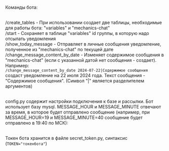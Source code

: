 Команды бота:<br /><br />

/create_tables - При использовании создает две таблицы, необходимые для работы бота: "variables" и "mechanics-chat"<br />
/start - Сохраняет в таблице "variables" id группы, в которую надо отсылать уведомления<br />
/show_today_message - Отправляет в личные сообщения уведомление, полученное из "mechanics-chat" по текущей дате <br />
/change_message_content_by_date - Изменяет содержимое сообщения в "mechanics-chat" (если с указанной датой нет сообщения - создает). Например:<br />
`/change_message_content_by_date 2024-07-22|Содержимое сообщения` создаст уведомление на 22 июля 2024 года. Текст сообщения - "Содержимое сообщения". (Символ "|" является разделителем аргументов)<br /><br />

config.py содержит настройки подключения к базе и рассылки. Бот использует базу mysql. MESSAGE_HOUR и MESSAGE_MINUTE отвечают за время, в которое будет отправлено сообщение (например, при MESSAGE_HOUR=19 и MESSAGE_MINUTE=40 сообщение будет отправлено в 19:40 по МСК):<br /><br />

Токен бота хранится в файле secret_token.py, синтаксис (`TOKEN="токенбота"`)

